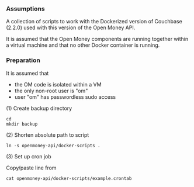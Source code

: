 ### Assumptions

A collection of scripts to work with the Dockerized version of Couchbase (2.2.0)
used with this version of the Open Money API.

It is assumed that the Open Money components are running together within a
virtual machine and that no other Docker container is running.

### Preparation

It is assumed that 
- the OM code is isolated within a VM 
- the only non-root user is "om"
- user "om" has passwordless sudo access

(1) Create backup directory
```
cd
mkdir backup
```

(2) Shorten absolute path to script

```
ln -s openmoney-api/docker-scripts .
```

(3) Set up cron job

Copy/paste line from
``` 
cat openmoney-api/docker-scripts/example.crontab
```
